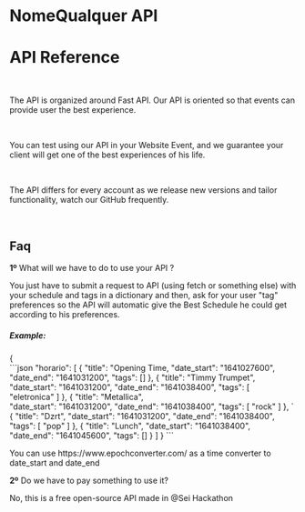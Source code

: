 # NomeQualquer API



<h1><b>API Reference</b></h1>
    <br>
    <p>The API is organized around Fast API. Our API is oriented so that events can provide user the best experience.</p>
    <br>
    <p>You can test using our API in your Website Event, and we guarantee your client will get one of the best experiences of his life.</p>
    <br>
    <p> The API differs for every account as we release new versions and tailor functionality, watch our GitHub frequently. </p>
    <br>

<h2><b>Faq</b></h2>
 <p><b>1º</b> What will we have to do to use your API ?</p>
 <p> You just have to submit a request to API (using fetch or something else) with your schedule and tags in a dictionary and then, ask for your user "tag" preferences so the API will automatic give the Best Schedule he could get according to his preferences.
<br>
<h5>Example:</h5>
 <p>
 {<br>
```json
  "horario": [
    {
      "title": "Opening Time,
      "date_start": "1641027600",
      "date_end": "1641031200",
      "tags": []
    },
    {
      "title": "Timmy Trumpet",
      "date_start": "1641031200",
      "date_end": "1641038400",
      "tags": [<br>
        "eletronica"
       ]
    },
    {
      "title": "Metallica",<br>
      "date_start": "1641031200",
      "date_end": "1641038400",
      "tags": [
        "rock"
      ]
    },
`   {
      "title": "Dzrt",
      "date_start": "1641031200",
      "date_end": "1641038400",
      "tags": [
        "pop"
      ]
    },
    {
      "title": "Lunch",
      "date_start": "1641038400",
      "date_end": "1641045600",
      "tags": []
    }
      ]
        }
```
<p> You can use https://www.epochconverter.com/ as a time converter to date_start and date_end </p>

<p><b>2º</b> Do we have to pay something to use it? </p>
<p> No, this is a free open-source API made in @Sei Hackathon </p>
